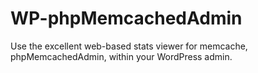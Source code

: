 WP-phpMemcachedAdmin
====================

Use the excellent web-based stats viewer for memcache, phpMemcachedAdmin, within your WordPress admin.
